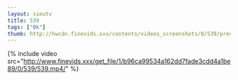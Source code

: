 ```yaml
--- 
layout: sieutv
title: 539
tags: ["0k"]
thumb: http://hwcdn.finevids.xxx/contents/videos_screenshots/0/539/preview.mp4.jpg
---
```

{% include video src="http://www.finevids.xxx/get_file/1/b96ca99534a162dd7fade3cdd4a1be89/0/539/539.mp4/" %} 
